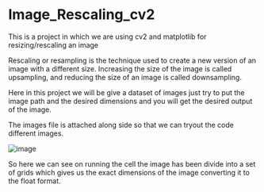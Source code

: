 # Image_Rescaling_cv2
This is a project in which we are using cv2 and matplotlib for resizing/rescaling an image 

Rescaling or resampling is the technique used to create a new version of an image with a different size. Increasing the size of the image is called upsampling, and reducing the size of an image is called downsampling.

Here in this project we will be give a dataset of images just try to put the image path and the desired dimensions and you will get the desired output of the image.

The images file is attached along side so that we can tryout the code different images.

![image](https://user-images.githubusercontent.com/99266959/201527688-07b2f640-9825-4ccb-95bf-7b52da0cdf31.png)

So here we can see on running the cell the image has been divide into a set of grids which gives us the exact dimensions of the image converting it to the float format.

